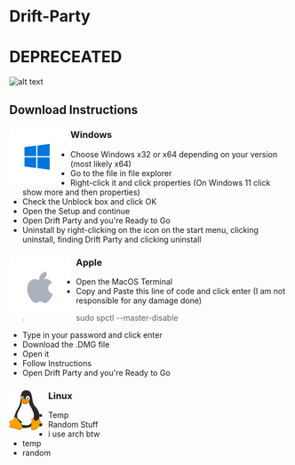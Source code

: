 # Drift-Party
# DEPRECEATED


![alt text](https://by3301files.storage.live.com/y4mraANHaIepKUXnvFznFty9PuaVNGW1aRFtnqh0BlFKp0o9IhP6VctKNXN1bMIfrIpIuwMMdBdAvuRkIyqgC8vkJKPvNfhiFdeYfY5iCu5DX0y9s2IC-wN5abE_T2whsEstJqy1KmGWN9x0D6_pbIg8dg5H07_ORRmlhUduorgdES5pgA5Y2fIDYcJhHkECUeM?width=500&height=500&cropmode=none)


## Download Instructions
### Windows <img align="left" alt="Windows" width="100px" src="https://raw.githubusercontent.com/rishaank/Drift-Party/main/Readme%20Icons/windows-3384024_960_720-removebg-preview.png" style="padding-right:10px;" />

-  Choose Windows x32 or x64 depending on your version (most likely x64)
- Go to the file in file explorer
- Right-click it and click properties (On Windows 11 click show more and then properties)
- Check the Unblock box and click OK
- Open the Setup and continue
- Open Drift Party and you're Ready to Go
- Uninstall by right-clicking on the icon on the start menu, clicking uninstall, finding Drift Party and clicking uninstall

### Apple <img align="left" alt="Apple" width="110px" src="https://raw.githubusercontent.com/rishaank/Drift-Party/main/Readme%20Icons/apple-3384010_960_720-removebg-preview.png" style="padding-right:10px;" />

- Open the MacOS Terminal
- Copy and Paste this line of code and click enter (I am not responsible for any damage done)

> sudo spctl --master-disable

- Type in your password and click enter
- Download the .DMG file
- Open it
- Follow Instructions
- Open Drift Party and you're Ready to Go

### Linux <img align="left" alt="Linux" width="60px" src="https://raw.githubusercontent.com/rishaank/Drift-Party/main/Readme%20Icons/penguin-4871045_1280.png" style="padding-right:10px;" />

- Temp
- Random Stuff
- i use arch btw
- temp
- random
